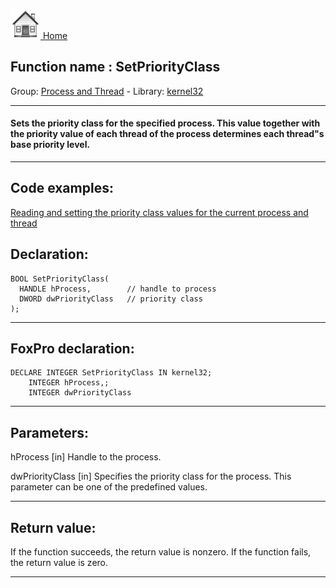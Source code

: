 [<img src="../../images/home.png"> Home ](https://github.com/VFPX/Win32API)  

## Function name : SetPriorityClass
Group: [Process and Thread](../../functions_group.md#Process_and_Thread)  -  Library: [kernel32](../../Libraries.md#kernel32)  
***  


#### Sets the priority class for the specified process. This value together with the priority value of each thread of the process determines each thread"s base priority level.
***  


## Code examples:
[Reading and setting the priority class values for the current process and thread](../../samples/sample_218.md)  

## Declaration:
```foxpro  
BOOL SetPriorityClass(
  HANDLE hProcess,        // handle to process
  DWORD dwPriorityClass   // priority class
);  
```  
***  


## FoxPro declaration:
```foxpro  
DECLARE INTEGER SetPriorityClass IN kernel32;
	INTEGER hProcess,;
	INTEGER dwPriorityClass  
```  
***  


## Parameters:
hProcess 
[in] Handle to the process. 

dwPriorityClass 
[in] Specifies the priority class for the process. This parameter can be one of the predefined values.  
***  


## Return value:
If the function succeeds, the return value is nonzero. If the function fails, the return value is zero.  
***  

